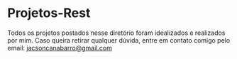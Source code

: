 # Projetos-Rest
Todos os projetos postados nesse diretório foram idealizados e realizados por mim.
Caso queira retirar qualquer dúvida, entre em contato comigo pelo email:
jacsoncanabarro@gmail.com
